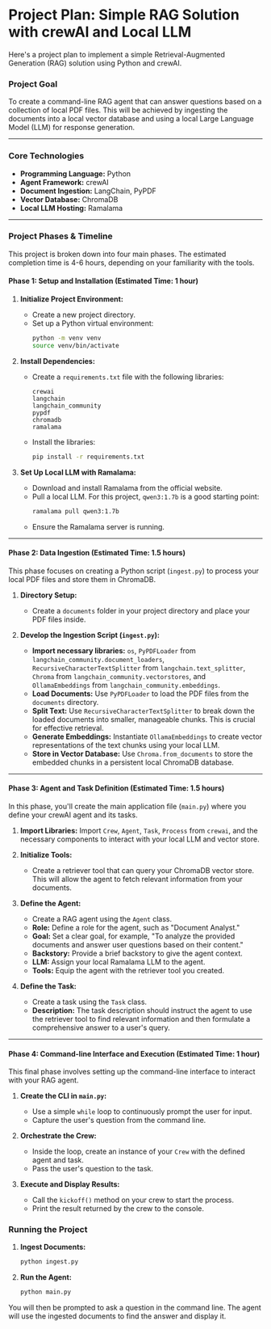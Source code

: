 # Project Plan: Simple RAG Solution with crewAI and Local LLM

Here's a project plan to implement a simple Retrieval-Augmented Generation (RAG) solution using Python and crewAI.

### **Project Goal**

To create a command-line RAG agent that can answer questions based on a collection of local PDF files. This will be achieved by ingesting the documents into a local vector database and using a local Large Language Model (LLM) for response generation.

---

### **Core Technologies**

* **Programming Language:** Python
* **Agent Framework:** crewAI
* **Document Ingestion:** LangChain, PyPDF
* **Vector Database:** ChromaDB
* **Local LLM Hosting:** Ramalama

---

### **Project Phases & Timeline**

This project is broken down into four main phases. The estimated completion time is 4-6 hours, depending on your familiarity with the tools.

#### **Phase 1: Setup and Installation (Estimated Time: 1 hour)**

1.  **Initialize Project Environment:**
    * Create a new project directory.
    * Set up a Python virtual environment:
        ```bash
        python -m venv venv
        source venv/bin/activate
        ```

2.  **Install Dependencies:**
    * Create a `requirements.txt` file with the following libraries:
        ```
        crewai
        langchain
        langchain_community
        pypdf
        chromadb
        ramalama
        ```
    * Install the libraries:
        ```bash
        pip install -r requirements.txt
        ```

3.  **Set Up Local LLM with Ramalama:**
    * Download and install Ramalama from the official website.
    * Pull a local LLM. For this project, `qwen3:1.7b` is a good starting point:
        ```bash
        ramalama pull qwen3:1.7b
        ```
    * Ensure the Ramalama server is running.

---

#### **Phase 2: Data Ingestion (Estimated Time: 1.5 hours)**

This phase focuses on creating a Python script (`ingest.py`) to process your local PDF files and store them in ChromaDB.

1.  **Directory Setup:**
    * Create a `documents` folder in your project directory and place your PDF files inside.

2.  **Develop the Ingestion Script (`ingest.py`):**
    * **Import necessary libraries:** `os`, `PyPDFLoader` from `langchain_community.document_loaders`, `RecursiveCharacterTextSplitter` from `langchain.text_splitter`, `Chroma` from `langchain_community.vectorstores`, and `OllamaEmbeddings` from `langchain_community.embeddings`.
    * **Load Documents:** Use `PyPDFLoader` to load the PDF files from the `documents` directory.
    * **Split Text:** Use `RecursiveCharacterTextSplitter` to break down the loaded documents into smaller, manageable chunks. This is crucial for effective retrieval.
    * **Generate Embeddings:** Instantiate `OllamaEmbeddings` to create vector representations of the text chunks using your local LLM.
    * **Store in Vector Database:** Use `Chroma.from_documents` to store the embedded chunks in a persistent local ChromaDB database.

---

#### **Phase 3: Agent and Task Definition (Estimated Time: 1.5 hours)**

In this phase, you'll create the main application file (`main.py`) where you define your crewAI agent and its tasks.

1.  **Import Libraries:** Import `Crew`, `Agent`, `Task`, `Process` from `crewai`, and the necessary components to interact with your local LLM and vector store.

2.  **Initialize Tools:**
    * Create a retriever tool that can query your ChromaDB vector store. This will allow the agent to fetch relevant information from your documents.

3.  **Define the Agent:**
    * Create a RAG agent using the `Agent` class.
    * **Role:** Define a role for the agent, such as "Document Analyst."
    * **Goal:** Set a clear goal, for example, "To analyze the provided documents and answer user questions based on their content."
    * **Backstory:** Provide a brief backstory to give the agent context.
    * **LLM:** Assign your local Ramalama LLM to the agent.
    * **Tools:** Equip the agent with the retriever tool you created.

4.  **Define the Task:**
    * Create a task using the `Task` class.
    * **Description:** The task description should instruct the agent to use the retriever tool to find relevant information and then formulate a comprehensive answer to a user's query.

---

#### **Phase 4: Command-line Interface and Execution (Estimated Time: 1 hour)**

This final phase involves setting up the command-line interface to interact with your RAG agent.

1.  **Create the CLI in `main.py`:**
    * Use a simple `while` loop to continuously prompt the user for input.
    * Capture the user's question from the command line.

2.  **Orchestrate the Crew:**
    * Inside the loop, create an instance of your `Crew` with the defined agent and task.
    * Pass the user's question to the task.

3.  **Execute and Display Results:**
    * Call the `kickoff()` method on your crew to start the process.
    * Print the result returned by the crew to the console.

### **Running the Project**

1.  **Ingest Documents:**
    ```bash
    python ingest.py
    ```

2.  **Run the Agent:**
    ```bash
    python main.py
    ```

You will then be prompted to ask a question in the command line. The agent will use the ingested documents to find the answer and display it.
